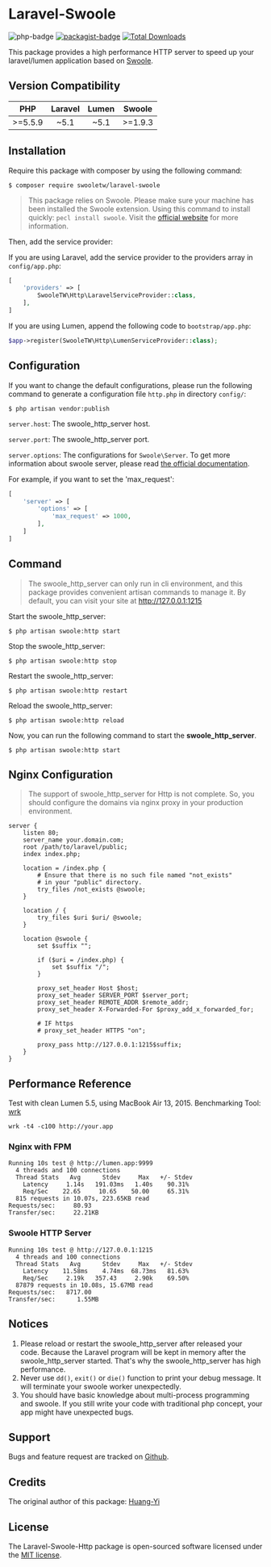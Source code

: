# Laravel-Swoole

![php-badge](https://img.shields.io/badge/php-%3E%3D%205.5.9-8892BF.svg)
[![packagist-badge](https://img.shields.io/packagist/v/swooletw/laravel-swoole.svg)](https://packagist.org/packages/swooletw/laravel-swoole)
[![Total Downloads](https://poser.pugx.org/swooletw/laravel-swoole/downloads)](https://packagist.org/packages/swooletw/laravel-swoole)

This package provides a high performance HTTP server to speed up your laravel/lumen application based on [Swoole](http://www.swoole.com/).

## Version Compatibility

| PHP     | Laravel | Lumen | Swoole  |
|:-------:|:-------:|:-----:|:-------:|
| >=5.5.9 | ~5.1    | ~5.1  | >=1.9.3 |

## Installation

Require this package with composer by using the following command:

```
$ composer require swooletw/laravel-swoole
```

> This package relies on Swoole. Please make sure your machine has been installed the Swoole extension. Using this command to install quickly: `pecl install swoole`. Visit the [official website](https://wiki.swoole.com/wiki/page/6.html) for more information.

Then, add the service provider:

If you are using Laravel, add the service provider to the providers array in `config/app.php`:

```php
[
    'providers' => [
        SwooleTW\Http\LaravelServiceProvider::class,
    ],
]
```

If you are using Lumen, append the following code to `bootstrap/app.php`:

```php
$app->register(SwooleTW\Http\LumenServiceProvider::class);
```

## Configuration

If you want to change the default configurations, please run the following command to generate a configuration file `http.php` in directory `config/`:

```
$ php artisan vendor:publish
```

`server.host`: The swoole_http_server host.

`server.port`: The swoole_http_server port.

`server.options`: The configurations for `Swoole\Server`. To get more information about swoole server, please read [the official documentation](https://wiki.swoole.com/wiki/page/274.html).

For example, if you want to set the 'max_request':

```php
[
    'server' => [
        'options' => [
            'max_request' => 1000,
        ],
    ]
]
```

## Command

> The swoole_http_server can only run in cli environment, and this package provides convenient artisan commands to manage it.
> By default, you can visit your site at http://127.0.0.1:1215

Start the swoole_http_server:

```
$ php artisan swoole:http start
```

Stop the swoole_http_server:

```
$ php artisan swoole:http stop
```

Restart the swoole_http_server:

```
$ php artisan swoole:http restart
```

Reload the swoole_http_server:

```
$ php artisan swoole:http reload
```

Now, you can run the following command to start the **swoole_http_server**.

```
$ php artisan swoole:http start
```

## Nginx Configuration

> The support of swoole_http_server for Http is not complete. So, you should configure the domains via nginx proxy in your production environment.

```nginx
server {
    listen 80;
    server_name your.domain.com;
    root /path/to/laravel/public;
    index index.php;

    location = /index.php {
        # Ensure that there is no such file named "not_exists"
        # in your "public" directory.
        try_files /not_exists @swoole;
    }

    location / {
        try_files $uri $uri/ @swoole;
    }

    location @swoole {
        set $suffix "";

        if ($uri = /index.php) {
            set $suffix "/";
        }

        proxy_set_header Host $host;
        proxy_set_header SERVER_PORT $server_port;
        proxy_set_header REMOTE_ADDR $remote_addr;
        proxy_set_header X-Forwarded-For $proxy_add_x_forwarded_for;

        # IF https
        # proxy_set_header HTTPS "on";

        proxy_pass http://127.0.0.1:1215$suffix;
    }
}
```

## Performance Reference

Test with clean Lumen 5.5, using MacBook Air 13, 2015.
Benchmarking Tool: [wrk](https://github.com/wg/wrk)

```
wrk -t4 -c100 http://your.app
```

### Nginx with FPM

```
Running 10s test @ http://lumen.app:9999
  4 threads and 100 connections
  Thread Stats   Avg      Stdev     Max   +/- Stdev
    Latency     1.14s   191.03ms   1.40s    90.31%
    Req/Sec    22.65     10.65    50.00     65.31%
  815 requests in 10.07s, 223.65KB read
Requests/sec:     80.93
Transfer/sec:     22.21KB
```

### Swoole HTTP Server

```
Running 10s test @ http://127.0.0.1:1215
  4 threads and 100 connections
  Thread Stats   Avg      Stdev     Max   +/- Stdev
    Latency    11.58ms    4.74ms  68.73ms   81.63%
    Req/Sec     2.19k   357.43     2.90k    69.50%
  87879 requests in 10.08s, 15.67MB read
Requests/sec:   8717.00
Transfer/sec:      1.55MB
```

## Notices

1. Please reload or restart the swoole_http_server after released your code. Because the Laravel program will be kept in memory after the swoole_http_server started. That's why the swoole_http_server has high performance.
2. Never use `dd()`, `exit()` or `die()` function to print your debug message. It will terminate your swoole worker unexpectedly.
3. You should have basic knowledge about multi-process programming and swoole. If you still write your code with traditional php concept, your app might have unexpected bugs.

## Support

Bugs and feature request are tracked on [Github](https://github.com/swooletw/laravel-swoole-http/issues).

## Credits

The original author of this package: [Huang-Yi](https://github.com/huang-yi)

## License

The Laravel-Swoole-Http package is open-sourced software licensed under the [MIT license](http://opensource.org/licenses/MIT).
